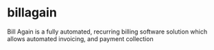 # billagain
Bill Again is a fully automated, recurring billing software solution which allows automated invoicing, and payment collection
